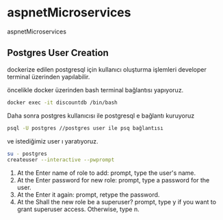 # aspnetMicroservices
aspnetMicroservices

## Postgres User Creation

dockerize edilen postgresql için kullanıcı oluşturma işlemleri developer terminal üzerinden yapılabilir.

öncelikle docker üzerinden bash terminal bağlantısı yapıyoruz. 

```bash
docker exec -it discountdb /bin/bash
```

Daha sonra postgres kullanıcısı ile postgresql e bağlantı kuruyoruz
```bash
psql -U postgres //postgres user ile psq bağlantısı
```

ve istediğimiz user ı yaratıyoruz.

```bash
su - postgres
createuser --interactive --pwprompt
```

1. At the Enter name of role to add: prompt, type the user's name.
2. At the Enter password for new role: prompt, type a password for the user.
3. At the Enter it again: prompt, retype the password.
4. At the Shall the new role be a superuser? prompt, type y if you want to grant superuser access. Otherwise, type n.
